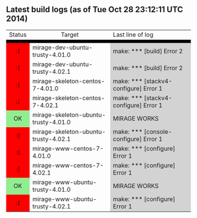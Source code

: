 <html><head><title>Latest build logs (as of Tue Oct 28 23:12:11 UTC 2014)</title></head>
<!--THIS FILE IS AUTOMATICALLY GENERATED BY cron.sh. DO NOT EDIT-->
<body><h2>Latest build logs (as of Tue Oct 28 23:12:11 UTC 2014)</h2>
<table>
<tr><td style="text-align:center;">Status</td><td style="text-align:center;">Target</td><td>Last line of log</td></tr>
<tr><th colspan=3 style="background-color:black;"></th></tr>
<tr><td style="text-align:center;background-color:red;">:(</td><td>mirage-dev-ubuntu-trusty-4.01.0</td><td style="background-color:lightgray;">make: *** [build] Error 2
</td></tr>
<tr><td style="text-align:center;background-color:red;">:(</td><td>mirage-dev-ubuntu-trusty-4.02.1</td><td style="background-color:lightgray;">make: *** [build] Error 2
</td></tr>
<tr><td style="text-align:center;background-color:red;">:(</td><td>mirage-skeleton-centos-7-4.01.0</td><td style="background-color:lightgray;">make: *** [stackv4-configure] Error 1
</td></tr>
<tr><td style="text-align:center;background-color:red;">:(</td><td>mirage-skeleton-centos-7-4.02.1</td><td style="background-color:lightgray;">make: *** [stackv4-configure] Error 1
</td></tr>
<tr><td style="text-align:center;background-color:lightgreen;">OK</td><td>mirage-skeleton-ubuntu-trusty-4.01.0</td><td style="background-color:lightgray;">MIRAGE WORKS
</td></tr>
<tr><td style="text-align:center;background-color:red;">:(</td><td>mirage-skeleton-ubuntu-trusty-4.02.1</td><td style="background-color:lightgray;">make: *** [console-configure] Error 1
</td></tr>
<tr><td style="text-align:center;background-color:red;">:(</td><td>mirage-www-centos-7-4.01.0</td><td style="background-color:lightgray;">make: *** [configure] Error 1
</td></tr>
<tr><td style="text-align:center;background-color:red;">:(</td><td>mirage-www-centos-7-4.02.1</td><td style="background-color:lightgray;">make: *** [configure] Error 1
</td></tr>
<tr><td style="text-align:center;background-color:lightgreen;">OK</td><td>mirage-www-ubuntu-trusty-4.01.0</td><td style="background-color:lightgray;">MIRAGE WORKS
</td></tr>
<tr><td style="text-align:center;background-color:red;">:(</td><td>mirage-www-ubuntu-trusty-4.02.1</td><td style="background-color:lightgray;">make: *** [configure] Error 1
</td></tr>
</table>
</body></html>
